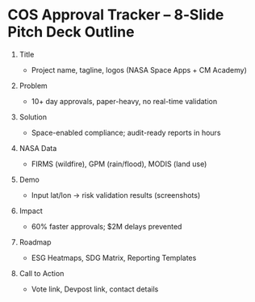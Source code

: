 # COS Approval Tracker – 8‑Slide Pitch Deck Outline

1. Title
   - Project name, tagline, logos (NASA Space Apps + CM Academy)

2. Problem
   - 10+ day approvals, paper-heavy, no real-time validation

3. Solution
   - Space-enabled compliance; audit-ready reports in hours

4. NASA Data
   - FIRMS (wildfire), GPM (rain/flood), MODIS (land use)

5. Demo
   - Input lat/lon → risk validation results (screenshots)

6. Impact
   - 60% faster approvals; $2M delays prevented

7. Roadmap
   - ESG Heatmaps, SDG Matrix, Reporting Templates

8. Call to Action
   - Vote link, Devpost link, contact details
